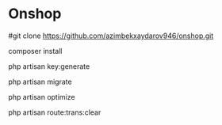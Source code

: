 # Onshop
#git clone https://github.com/azimbekxaydarov946/onshop.git

composer install

php artisan key:generate

php artisan migrate

php artisan optimize

php artisan route:trans:clear
